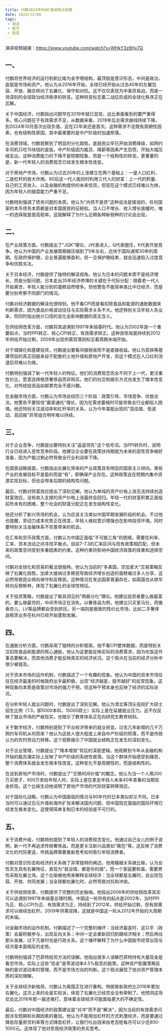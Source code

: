 ```yaml
---
title: 付鹏2024年HSBC演讲观点梳理
date: 2024/12/08
tags:
 - 演讲
 - 经济
 - 投资
---
```


演讲视频链接：https://www.youtube.com/watch?v=WHkY3z6Hv7Q

## 一、

付鹏将世界经济的运行机制比喻为金字塔结构，最顶层是意识形态，中间是政治，底层是市场和资产。他认为从2016年开始，全球已经开始从过去40年的左翼包容、开放、融合转向了右翼化、保守和对抗。这不仅仅表现为中美贸易战，而是一场深刻的全球政治经济秩序的转变。这种转变标志着二战后形成的全球化秩序正在瓦解。

关于中国经济，付鹏指出问题早在2019年就已显现，远比表面看到的要严重得多。核心问题在于有效需求不足，从数据来看，2019年后总需求曲线持续下降，到2024年10月首次出现负值，这在22年来还是首次。这种需求不足既有周期性因素，也有结构性原因，其中最重要的是中产阶级的加速陨落。

在消费领域，付鹏观察到了明显的分化趋势。底层民众早已开始消费降级，如网约车司机只吃15块钱的盒饭。中产阶级因为裁员、降薪等因素产生恐慌，开始大幅压缩支出。这种消费能力的下降不是短期现象，而是一个结构性的转变。更重要的是，新一代年轻人的消费观念已经发生根本性改变。

对于房地产市场，付鹏认为过去20年的上涨建立在两个基础上：一是人口红利，二是杠杆的放大作用。80后这一代人能同时利用三代人的财富：上一代的积蓄、自己的工资收入、以及金融机构提供的未来信贷。但现在这个模式已经难以为继，因为年轻人的接盘能力严重不足。

付鹏特别强调了债务问题的本质。他认为"内债不是债"这种说法是错误的，任何国家的本币债务本质都是对本国居民的征税权。当人口不增长、收入增长放缓时，唯一的选择就是提高税率。这就解释了为什么近期各种新税种的讨论会出现。

## 二、

在产业政策方面，付鹏提出了"JQK"理论。J代表进入，Q代表圈住，K代表开放竞争。他认为中国的产业发展周期被压缩到了5年左右，远快于国际通常30年的周期。在政府保护期，企业普遍能够盈利，但一旦保护期结束，就会迅速陷入过度竞争和优胜劣汰。

关于日本经济，付鹏提供了独特的解读视角。他认为日本的问题本质不是经济增长，而是分配问题。日本走出35年经济停滞的关键在于代际分配：随着老一代人开始离世，年轻人能分到的蛋糕自然增多。但他警告不能简单类比中日经济，而是要分别考察不同部门的情况。

付鹏对经济数据的解读也很特别。他不看CPI而是看扣除食品和能源的通胀数据来判断需求，因为食品价格波动往往与实际需求关系不大。他还特别关注年轻人失业率，但同时指出统计口径的变化会影响数据的真实含义。

在供给侧改革方面，付鹏将其追溯到1997年朱镕基时代。他认为2002年是一个重要起点，当时PPI转正、核心CPI转正、有效需求转正。这种良性局面持续到2012年供给开始过剩，2009年出现供需双落则标志着周期末端开始。

对于城镇化和基建投资，付鹏提出要看间接税收而不是直接收益。他认为高铁等基建项目的真正回报来自于配套的土地升值和房地产开发，但这个模式在人口红利消退后将难以为继。

付鹏特别强调了新一代年轻人的特征。他们的消费观念完全不同于上一代，更注重性价比，愿意选择租赁奢侈品而非购买。他们的社交和娱乐方式也发生了根本性变化，对传统投资品如邮票完全不感兴趣。

在金融市场方面，付鹏认为市场会经历三个阶段：政策引导、市场竞争、优胜劣汰。他警告不要轻信"赢家通吃"理论，因为在需求萎缩时可能导致全行业都陷入困境。他还特别关注波动率和杠杆率的关系，认为今年美股出现的"高估值、低波动、高回报"异常组合明年难以持续。

## 三、

对于企业竞争，付鹏提出要特别关注"遥遥领先"这个信号词。当PPI转负时，说明行业已经进入恶性竞争阶段。他建议企业要在政策扶持期就为未来的恶性竞争做好准备，因为产能过剩必然导致全行业利润率下降。

在国家战略层面，付鹏指出右翼化带来的产业政策具有明显的国家主义倾向。某些产业的发展目标不是盈利而是"有"，即确保产业存在。这种政策会在短期内集中资源实现目标，但也会带来后期的结构性问题。

最后，付鹏对财富效应提出了深刻见解。他认为单纯的资产价格上涨无法持续创造财富效应，没有收入支撑的资产价格上涨最终会回归。年轻一代的财富积累正面临前所未有的困难，整个社会的财富分配正在发生结构性变化。

他还分析了新兴市场的机会，认为应该关注类似中国早期发展阶段的机会。不过他也提醒，劳动力成本优势正在改变，年轻人维权意识增强也在影响投资环境。同时要特别关注金融体系不完善带来的机会。

在汇率和货币政策方面，付鹏认为中国正面临"不可能三角"的困境，需要在利率、汇率、资本流动之间寻找平衡点。目前7-7.3的汇率区间与现有政策相匹配，但未来的政策空间受到多重因素的约束。这种约束将影响中国经济政策的效果和选择空间。

付鹏对全球化和贸易的看法很独特。他认为当前的"多美国，空加拿大"交易策略反映了右翼化趋势。加拿大接纳过多移民导致经济增长创造的蛋糕被过多人分享，这必然导致民众倾向保守和反移民。这种情况在发达国家普遍存在，如英国也从排华转向反穆斯林，体现了右翼化的全球性特征。

关于投资策略，付鹏提出了极具洞见的"两极分化"理论。他建议投资者要么做最富的，要么做最穷的，中间市场正在消失。以奢侈品为例，他建议只买爱马仕，而像香奈儿、LV等品牌都会受到挤压。另一端则是极致的性价比市场，比如二手奢侈品租赁业务在杭州已经开始蓬勃发展。

## 四、

在通胀分析方面，付鹏采用了独特的分析框架。他不看CPI整体数据，而是特别关注扣除食品和能源的核心通胀。他认为这更能反映实际的消费需求，因为吃饭这件事总要解决，而其他消费才能反映真实的经济状况。这个观点在当前的经济分析中很少被提及。

对于资本市场的运作机制，付鹏描述了一个有趣的现象。他认为中国的资本市场往往在经济最差的时候政府出手最积极，出现"经济越差，股市越好"的反常现象。这种现象的本质是政策对市场的强力干预，但这种干预本身也反映了经济的实际状况。

在分析年轻人就业问题时，付鹏提出了深刻见解。他认为清北等顶尖高校扩大硕士招生比例（1:3，即5000本科，15000硕士）实际上是在延缓就业压力。这不仅反映了就业市场的严峻现实，也暗示了教育体系正在向研究生教育倾斜。

关于数字经济，付鹏特别提到了平台经济带来的就业转变。过去几年新增的几千万网约车司机从何而来？他认为这些人很大程度上来自中产阶级的陨落，而不是传统认为的农村劳动力转移。这个观察揭示了中国就业结构正在发生的深刻变化。

对于企业管理，付鹏提出了"降本增效"背后的深层逻辑。他观察到今年从金融机构开始的裁员潮实际上反映了中产阶级的系统性衰落。当这个群体开始感受到痛苦，整个消费体系就会发生根本性改变。这种变化不是周期性的，而是结构性的。

在谈到房地产市场时，付鹏提出了"交换时间价值"的概念。他认为当一个人用200万买房子，600万卖给年轻人时，实际上是在拿走年轻人未来40年青春的当期现金折现。这个比喻生动地说明了房地产市场的代际财富转移效应。

对于国际化战略，付鹏认为中国面临的情况与90年代的日本类似却又不同。日本当时可以通过日元升值和海外扩张来解决国内问题，但中国现在面临的国际环境已经发生根本变化。这使得简单复制日本的经验是不可行的。

## 五、

关于消费升级，付鹏特别提到了年轻人的消费观念变化。他通过自己女儿的例子说明，新一代不再追求传统奢侈品，而是更关注新兴品类如"痛包"等。这反映了消费文化的代际更迭，传统品牌需要重新思考如何吸引年轻消费者。

付鹏对意识形态和经济的关系做了非常独特的阐述。他用婚姻关系做比喻，认为女性天生具有右翼特征，表现为"我没错，都是你的错"。而一个家庭要和谐，需要男性采取左翼立场。这个比喻被他用来解释全球经济：当全球都是左翼时，会出现包容、开放、共同发展；当全球都右翼化时，必然导致对抗和冲突。

关于供给侧改革，付鹏提供了完整的历史脉络。他指出2006年的供给侧改革其实可以追溯到1997年朱镕基总理时期。中国这一轮所有的起点是2002年，当时PPI为正、核心CPI为正、有效需求为正，持续到了2012年。供给开始过剩，但有效需求可以继续加杠杆。2009年供需双降，这就是中国这一轮从2012年开始的大周期的末端。

对金融市场的运作机制，付鹏描述了一个完整的循环：当经济最差时，这只手（政策）会最积极参与，出现反向关系；中间一定会重新回归到跟经济相关；然后再往那头发展，过于亢奋时也是行政关系。这个循环解释了为什么中国股市经常出现与经济基本面相反的走势。

付鹏特别强调了巴菲特投资方法的误解。他指出很多人误解巴菲特持有大量现金是看空市场，实际上这些"现金"是零波动率4.5%股息的股票。这种资产配置策略反映的是对波动率的管理，而不是市场方向的判断。这个观点展现了他对资产管理本质的深刻理解。

关于全球经济新格局，付鹏认为美国正在进行重构，特朗普新政府比2016年更加右翼化。这次上来的全是实权派，体现了右翼化已经完全没有牵制了。他预测这场仗会比2016年那一届还难打，意味着全球经济可能面临更大的不确定性。

最后，付鹏对中国经济的政策建议是"对冲"而不是"解决"，因为当前的有效需求问题涉及短期和长期因素的叠加。他认为不能用加杠杆的方式刺激经济，而是要通过降低存量房贷利率等方式降低杠杆，让银行吐出钱来给老百姓每月可以少还800-1000元。这体现了他对宏观经济政策的务实思考。